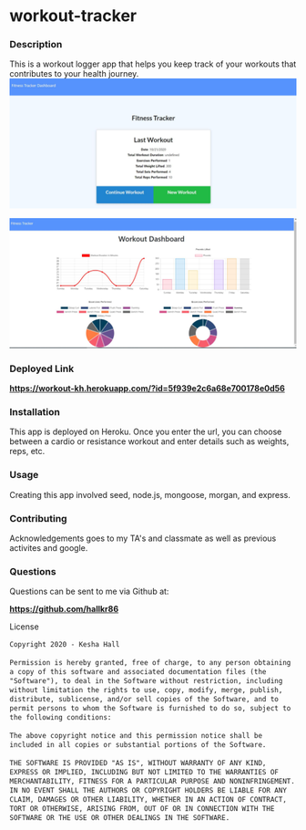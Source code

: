 # workout-tracker

### Description

This is a workout logger app that helps you keep track of your workouts that contributes to your health journey.
![fitnesstracker](./fitnesstracker.JPG)

![fitnesstracker2](./fitnesstracker2.JPG)


### Deployed Link

**https://workout-kh.herokuapp.com/?id=5f939e2c6a68e700178e0d56**


### Installation

This app is deployed on Heroku. Once you enter the url, you can choose between a cardio or resistance workout and enter details such as weights, reps, etc.

### Usage

Creating this app involved seed, node.js, mongoose, morgan, and express.

### Contributing

Acknowledgements goes to my TA's and classmate as well as previous activites and google.

### Questions

Questions can be sent to me via Github at:

**https://github.com/hallkr86**

License
```
Copyright 2020 - Kesha Hall

Permission is hereby granted, free of charge, to any person obtaining a copy of this software and associated documentation files (the "Software"), to deal in the Software without restriction, including without limitation the rights to use, copy, modify, merge, publish, distribute, sublicense, and/or sell copies of the Software, and to permit persons to whom the Software is furnished to do so, subject to the following conditions:

The above copyright notice and this permission notice shall be included in all copies or substantial portions of the Software.

THE SOFTWARE IS PROVIDED "AS IS", WITHOUT WARRANTY OF ANY KIND, EXPRESS OR IMPLIED, INCLUDING BUT NOT LIMITED TO THE WARRANTIES OF MERCHANTABILITY, FITNESS FOR A PARTICULAR PURPOSE AND NONINFRINGEMENT. IN NO EVENT SHALL THE AUTHORS OR COPYRIGHT HOLDERS BE LIABLE FOR ANY CLAIM, DAMAGES OR OTHER LIABILITY, WHETHER IN AN ACTION OF CONTRACT, TORT OR OTHERWISE, ARISING FROM, OUT OF OR IN CONNECTION WITH THE SOFTWARE OR THE USE OR OTHER DEALINGS IN THE SOFTWARE.
```